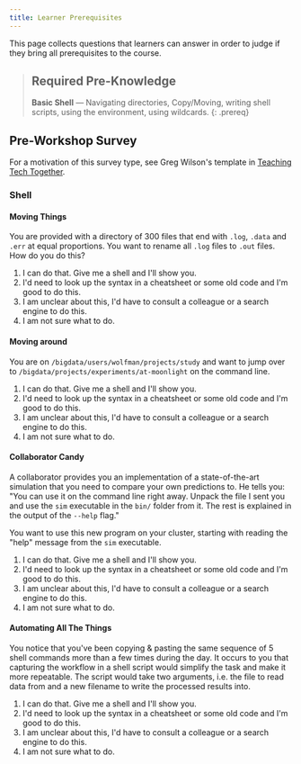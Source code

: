 ```yaml
---
title: Learner Prerequisites
---
```


This page collects questions that learners can answer in order to judge if they
bring all prerequisites to the course.

> ## Required Pre-Knowledge
>
> **Basic Shell** &mdash; Navigating directories, Copy/Moving, writing shell
> scripts, using the environment, using wildcards.
{: .prereq}

## Pre-Workshop Survey

For a motivation of this survey type, see Greg Wilson's template in [Teaching
Tech Together](
https://teachtogether.tech/en/index.html#s:checklists-preassess).

### Shell

#### Moving Things

You are provided with a directory of 300 files that end with `.log`, `.data`
and `.err` at equal proportions. You want to rename all `.log` files to `.out`
files. How do you do this?

1. I can do that. Give me a shell and I'll show you.
1. I'd need to look up the syntax in a cheatsheet or some old code and I'm good
   to do this.
1. I am unclear about this, I'd have to consult a colleague or a search engine
   to do this.
1. I am not sure what to do.

#### Moving around

You are on `/bigdata/users/wolfman/projects/study` and want to jump over to
`/bigdata/projects/experiments/at-moonlight` on the command line.

1. I can do that. Give me a shell and I'll show you.
1. I'd need to look up the syntax in a cheatsheet or some old code and I'm good
   to do this.
1. I am unclear about this, I'd have to consult a colleague or a search engine
   to do this.
1. I am not sure what to do.

#### Collaborator Candy

A collaborator provides you an implementation of a state-of-the-art simulation
that you need to compare your own predictions to. He tells you: "You can use it
on the command line right away. Unpack the file I sent you and use the `sim`
executable in the `bin/` folder from it. The rest is explained in the output of
the `--help` flag."

You want to use this new program on your cluster, starting with reading the
"help" message from the `sim` executable.

1. I can do that. Give me a shell and I'll show you.
1. I'd need to look up the syntax in a cheatsheet or some old code and I'm good
   to do this.
1. I am unclear about this, I'd have to consult a colleague or a search engine
   to do this.
1. I am not sure what to do.

#### Automating All The Things

You notice that you've been copying & pasting the same sequence of 5 shell
commands more than a few times during the day. It occurs to you that capturing
the workflow in a shell script would simplify the task and make it more
repeatable. The script would take two arguments, i.e. the file to read data
from and a new filename to write the processed results into.

1. I can do that. Give me a shell and I'll show you.
1. I'd need to look up the syntax in a cheatsheet or some old code and I'm good
   to do this.
1. I am unclear about this, I'd have to consult a colleague or a search engine
   to do this.
1. I am not sure what to do.
